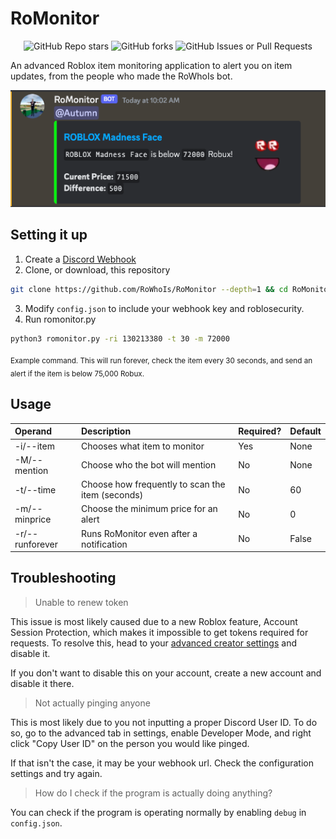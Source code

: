 # RoMonitor
<p align="center">
<img alt="GitHub Repo stars" src="https://img.shields.io/github/stars/RoWhoIs/RoMonitor?style=for-the-badge">
<img alt="GitHub forks" src="https://img.shields.io/github/forks/RoWhoIs/RoMonitor?style=for-the-badge">
<img alt="GitHub Issues or Pull Requests" src="https://img.shields.io/github/issues/RoWhoIs/RoMonitor?style=for-the-badge">
</p>

An advanced Roblox item monitoring application to alert you on item updates, from the people who made the RoWhoIs bot.

![Example functionaly of RoMonitor](example.png)


## Setting it up

1. Create a [Discord Webhook](https://discord.com/safety/using-webhooks-and-embeds#title-3)
2. Clone, or download, this repository
```bash
git clone https://github.com/RoWhoIs/RoMonitor --depth=1 && cd RoMonitor
```
3. Modify `config.json` to include your webhook key and roblosecurity.
4. Run romonitor.py
```bash
python3 romonitor.py -ri 130213380 -t 30 -m 72000
```
<sub>Example command. This will run forever, check the item every 30 seconds, and send an alert if the item is below 75,000 Robux. </sub>

## Usage

| Operand         | Description                                      | Required? | Default |
|:----------------|:-------------------------------------------------|:----------|:--------|
| -i/--item       | Chooses what item to monitor                     | Yes       | None    |
| -M/--mention    | Choose who the bot will mention                  | No        | None    |
| -t/--time       | Choose how frequently to scan the item (seconds) | No        | 60      |
| -m/--minprice   | Choose the minimum price for an alert            | No        | 0       |
| -r/--runforever | Runs RoMonitor even after a notification         | No        | False   |

## Troubleshooting

> Unable to renew token

This issue is most likely caused due to a new Roblox feature, Account Session Protection, which makes it impossible to get tokens required for requests.
To resolve this, head to your [advanced creator settings](https://create.roblox.com/settings/advanced) and disable it.

If you don't want to disable this on your account, create a new account and disable it there.

> Not actually pinging anyone

This is most likely due to you not inputting a proper Discord User ID. To do so, go to the advanced tab in settings, enable Developer Mode, and right click "Copy User ID" on the person you would like pinged.

If that isn't the case, it may be your webhook url. Check the configuration settings and try again.

> How do I check if the program is actually doing anything?

You can check if the program is operating normally by enabling `debug` in `config.json`.
